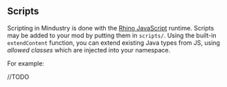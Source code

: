 ## Scripts

Scripting in Mindustry is done with the [Rhino JavaScript](https://github.com/mozilla/rhino) runtime. Scripts may be added to your mod by putting them in `scripts/`. Using the built-in `extendContent` function, you can extend existing Java types from JS, using *allowed classes* which are injected into your namespace.

For example:

//TODO
